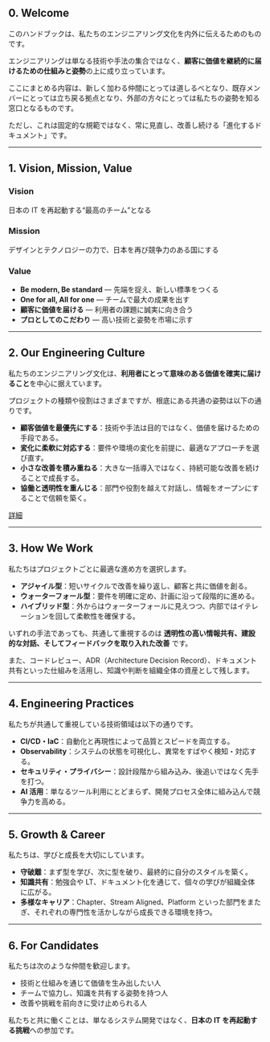## 0. Welcome

このハンドブックは、私たちのエンジニアリング文化を内外に伝えるためのものです。

エンジニアリングは単なる技術や手法の集合ではなく、**顧客に価値を継続的に届けるための仕組みと姿勢**の上に成り立っています。

ここにまとめる内容は、新しく加わる仲間にとっては道しるべとなり、既存メンバーにとっては立ち戻る拠点となり、外部の方々にとっては私たちの姿勢を知る窓口となるものです。

ただし、これは固定的な規範ではなく、常に見直し、改善し続ける「進化するドキュメント」です。

---

## 1. Vision, Mission, Value

### Vision

日本の IT を再起動する“最高のチーム”となる

### Mission

デザインとテクノロジーの力で、日本を再び競争力のある国にする

### Value

- **Be modern, Be standard** ― 先端を捉え、新しい標準をつくる
- **One for all, All for one** ― チームで最大の成果を出す
- **顧客に価値を届ける** ― 利用者の課題に誠実に向き合う
- **プロとしてのこだわり** ― 高い技術と姿勢を市場に示す

---

## 2. Our Engineering Culture

私たちのエンジニアリング文化は、**利用者にとって意味のある価値を確実に届けること**を中心に据えています。

プロジェクトの種類や役割はさまざまですが、根底にある共通の姿勢は以下の通りです。

- **顧客価値を最優先にする**：技術や手法は目的ではなく、価値を届けるための手段である。
- **変化に柔軟に対応する**：要件や環境の変化を前提に、最適なアプローチを選び直す。
- **小さな改善を積み重ねる**：大きな一括導入ではなく、持続可能な改善を続けることで成長する。
- **協働と透明性を重んじる**：部門や役割を越えて対話し、情報をオープンにすることで信頼を築く。

[詳細](02_Our_Engineering_Culture.md)

---

## 3. How We Work

私たちはプロジェクトごとに最適な進め方を選択します。

- **アジャイル型**：短いサイクルで改善を繰り返し、顧客と共に価値を創る。
- **ウォーターフォール型**：要件を明確に定め、計画に沿って段階的に進める。
- **ハイブリッド型**：外からはウォーターフォールに見えつつ、内部ではイテレーションを回して柔軟性を確保する。

いずれの手法であっても、共通して重視するのは **透明性の高い情報共有、建設的な対話、そしてフィードバックを取り入れた改善** です。

また、コードレビュー、ADR（Architecture Decision Record）、ドキュメント共有といった仕組みを活用し、知識や判断を組織全体の資産として残します。

---

## 4. Engineering Practices

私たちが共通して重視している技術領域は以下の通りです。

- **CI/CD・IaC**：自動化と再現性によって品質とスピードを両立する。
- **Observability**：システムの状態を可視化し、異常をすばやく検知・対応する。
- **セキュリティ・プライバシー**：設計段階から組み込み、後追いではなく先手を打つ。
- **AI 活用**：単なるツール利用にとどまらず、開発プロセス全体に組み込んで競争力を高める。

---

## 5. Growth & Career

私たちは、学びと成長を大切にしています。

- **守破離**：まず型を学び、次に型を破り、最終的に自分のスタイルを築く。
- **知識共有**：勉強会や LT、ドキュメント化を通じて、個々の学びが組織全体に広がる。
- **多様なキャリア**：Chapter、Stream Aligned、Platform といった部門をまたぎ、それぞれの専門性を活かしながら成長できる環境を持つ。

---

## 6. For Candidates

私たちは次のような仲間を歓迎します。

- 技術と仕組みを通じて価値を生み出したい人
- チームで協力し、知識を共有する姿勢を持つ人
- 改善や挑戦を前向きに受け止められる人

私たちと共に働くことは、単なるシステム開発ではなく、**日本の IT を再起動する挑戦**への参加です。
